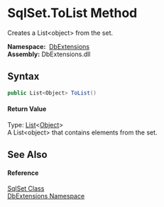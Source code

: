 SqlSet.ToList Method
====================
Creates a List&lt;object> from the set.

  **Namespace:**  [DbExtensions][1]  
  **Assembly:** DbExtensions.dll

Syntax
------

```csharp
public List<Object> ToList()
```

#### Return Value
Type: [List][2]&lt;[Object][3]>  
A List&lt;object> that contains elements from the set.

See Also
--------

#### Reference
[SqlSet Class][4]  
[DbExtensions Namespace][1]  

[1]: ../README.md
[2]: http://msdn.microsoft.com/en-us/library/6sh2ey19
[3]: http://msdn.microsoft.com/en-us/library/e5kfa45b
[4]: README.md